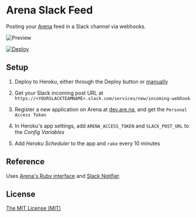 # Arena Slack Feed

Posting your [Arena](https://www.are.na/) feed in a Slack channel via webhooks.

![Preview](https://i.imgur.com/rzEP7jY.png)

[![Deploy](https://www.herokucdn.com/deploy/button.svg)](https://heroku.com/deploy)

## Setup

1. Deploy to Heroku, either through the Deploy button or [manually](https://devcenter.heroku.com/articles/getting-started-with-ruby)

2. Get your Slack incoming post URL at `https://<YOURSLACKTEAMNAME>.slack.com/services/new/incoming-webhook`

3. Register a new application on Arena at [dev.are.na](https://dev.are.na/), and get the `Personal Access Token`

4. In Heroku's app settings, add `ARENA_ACCESS_TOKEN` and `SLACK_POST_URL` to the _Config Variables_

5. Add _Heroku Scheduler_ to the app and `rake` every 10 minutes

## Reference

Uses [Arena's Ruby interface](https://github.com/aredotna/arena-rb/) and [Slack Notifier](https://github.com/stevenosloan/slack-notifier).

## License

[The MIT License (MIT)](https://github.com/garrying/arena-slack/blob/master/LICENSE)
